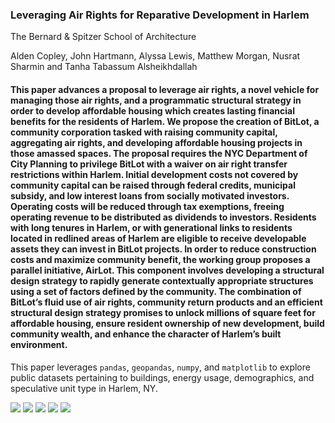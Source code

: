 ### Leveraging Air Rights for Reparative Development in Harlem
The Bernard & Spitzer School of Architecture

Alden Copley, John Hartmann, Alyssa Lewis, Matthew Morgan, Nusrat Sharmin and Tanha Tabassum Alsheikhdallah


#### This paper advances a proposal to leverage air rights, a novel vehicle for managing those air rights, and a programmatic structural strategy in order to develop affordable housing which creates lasting financial benefits for the residents of Harlem. We propose the creation of BitLot, a community corporation tasked with raising community capital, aggregating air rights, and developing affordable housing projects in those amassed spaces. The proposal requires the NYC Department of City Planning to privilege BitLot with a waiver on air right transfer restrictions within Harlem. Initial development costs not covered by community capital can be raised through federal credits, municipal subsidy, and low interest loans from socially motivated investors. Operating costs will be reduced through tax exemptions, freeing operating revenue to be distributed as dividends to investors. Residents with long tenures in Harlem, or with generational links to residents located in redlined areas of Harlem are eligible to receive developable assets they can invest in BitLot projects. In order to reduce construction costs and maximize community benefit, the working group proposes a parallel initiative, AirLot. This component involves developing a structural design strategy to rapidly generate contextually appropriate structures using a set of factors defined by the community. The combination of BitLot’s fluid use of air rights, community return products and an efficient structural design strategy promises to unlock millions of square feet for affordable housing, ensure resident ownership of new development, build community wealth, and enhance the character of Harlem’s built environment. 

This paper leverages ```pandas```, ```geopandas```, ```numpy```, and ```matplotlib``` to explore public datasets pertaining to buildings, energy usage, demographics, and speculative unit type in Harlem, NY.


![](https://github.com/tanhata/HarlemAirRights/blob/main/buildinggh1.gif) ![](https://github.com/tanhata/HarlemAirRights/blob/main/buildinggh2.gif)
![](https://github.com/tanhata/HarlemAirRights/blob/main/Zoning%20Final%20Presentation_Page_19.jpg)
![](https://github.com/tanhata/HarlemAirRights/blob/main/Zoning%20Final%20Presentation_Page_20.jpg)
![](https://github.com/tanhata/HarlemAirRights/blob/main/Slider_window%202.gif)
